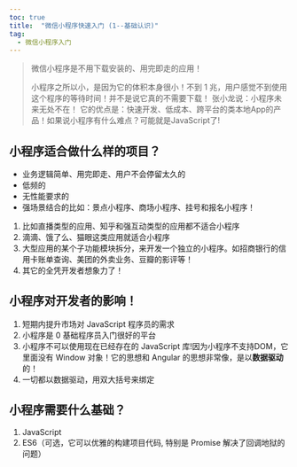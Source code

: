 ```yaml
---
toc: true
title:  "微信小程序快速入门 (1--基础认识)"
tag: 
  - 微信小程序入门
---
```


> 微信小程序是不用下载安装的、用完即走的应用！
>
> 小程序之所以小，是因为它的体积本身很小！不到 1 兆，用户感觉不到使用这个程序的等待时间！并不是说它真的不需要下载！
> 张小龙说：小程序未来无处不在！
> 它的优点是：快速开发、低成本、跨平台的类本地App的产品！如果说小程序有什么难点？可能就是JavaScript了!

## 小程序适合做什么样的项目？

- 业务逻辑简单、用完即走、用户不会停留太久的
- 低频的
- 无性能要求的
- 强场景结合的比如：景点小程序、商场小程序、挂号和报名小程序！
1. 比如直播类型的应用、知乎和强互动类型的应用都不适合小程序
2. 滴滴、饿了么、猫眼这类应用就适合小程序
3. 大型应用的某个子功能模块拆分，来开发一个独立的小程序。如招商银行的信用卡账单查询、美团的外卖业务、豆瓣的影评等！
4. 其它的全凭开发者想象力了！

## 小程序对开发者的影响！
1. 短期内提升市场对 JavaScript 程序员的需求
2. 小程序是 0 基础程序员入门很好的平台
3. 小程序不可以使用现在已经存在的 JavaScript 库!因为小程序不支持DOM，它里面没有 Window 对象！它的思想和 Angular 的思想非常像，是以**数据驱动**的！
4. 一切都以数据驱动，用双大括号来绑定

## 小程序需要什么基础？
1. JavaScript
2. ES6（可选，它可以优雅的构建项目代码, 特别是 Promise 解决了回调地狱的问题）